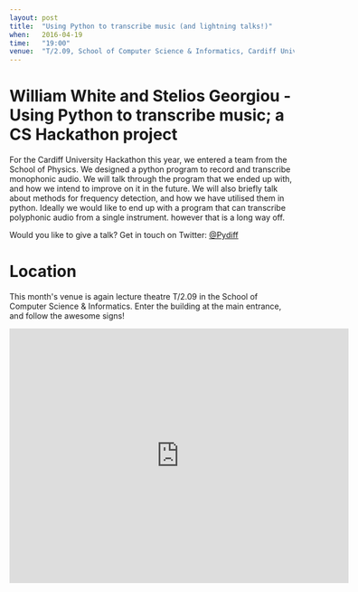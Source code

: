 ```yaml
---
layout: post
title:  "Using Python to transcribe music (and lightning talks!)"
when:   2016-04-19
time:   "19:00"
venue:  "T/2.09, School of Computer Science & Informatics, Cardiff University"
---
```


# William White and Stelios Georgiou - Using Python to transcribe music; a CS Hackathon project

For the Cardiff University Hackathon this year, we entered a team from the School of Physics. We designed a python program to record and transcribe monophonic audio. We will talk through the program that we ended up with, and how we intend to improve on it in the future. We will also briefly talk about methods for frequency detection, and how we have utilised them in python. Ideally we would like to end up with a program that can transcribe polyphonic audio from a single instrument. however that is a long way off.




Would you like to give a talk? Get in touch on Twitter: [@Pydiff](https://twitter.com/PyDiff)


# Location

This month's venue is again lecture theatre T/2.09 in the School of Computer Science & Informatics. Enter the building at the main entrance, and follow the awesome signs!

<iframe src="https://www.google.com/maps/embed?pb=!1m18!1m12!1m3!1d2484.5563658121855!2d-3.1726044842308547!3d51.4846569796314!2m3!1f0!2f0!3f0!3m2!1i1024!2i768!4f13.1!3m3!1m2!1s0x486e1cb8742c46f5%3A0xc620b871e5d19cac!2sTrevithick+Bldg%2C+Cardiff+CF24!5e0!3m2!1sen!2suk!4v1456917752266" width="600" height="450" frameborder="0" style="border:0" allowfullscreen>&nbsp;</iframe>